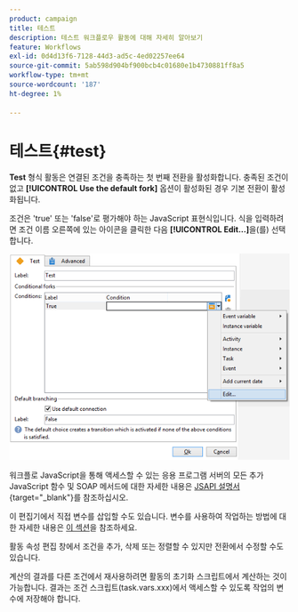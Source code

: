 ```yaml
---
product: campaign
title: 테스트
description: 테스트 워크플로우 활동에 대해 자세히 알아보기
feature: Workflows
exl-id: 0d4d13f6-7128-44d3-ad5c-4ed02257ee64
source-git-commit: 5ab598d904bf900bcb4c01680e1b4730881ff8a5
workflow-type: tm+mt
source-wordcount: '187'
ht-degree: 1%

---
```


# 테스트{#test}



**Test** 형식 활동은 연결된 조건을 충족하는 첫 번째 전환을 활성화합니다. 충족된 조건이 없고 **[!UICONTROL Use the default fork]** 옵션이 활성화된 경우 기본 전환이 활성화됩니다.

조건은 &#39;true&#39; 또는 &#39;false&#39;로 평가해야 하는 JavaScript 표현식입니다. 식을 입력하려면 조건 이름 오른쪽에 있는 아이콘을 클릭한 다음 **[!UICONTROL Edit...]**&#x200B;을(를) 선택합니다.

![](assets/edit_test.png)

워크플로 JavaScript을 통해 액세스할 수 있는 응용 프로그램 서버의 모든 추가 JavaScript 함수 및 SOAP 메서드에 대한 자세한 내용은 [JSAPI 설명서](https://experienceleague.adobe.com/developer/campaign-api/api/index.html?lang=ko){target="_blank"}를 참조하십시오.

이 편집기에서 직접 변수를 삽입할 수도 있습니다. 변수를 사용하여 작업하는 방법에 대한 자세한 내용은 [이 섹션](javascript-scripts-and-templates.md#variables)을 참조하세요.

활동 속성 편집 창에서 조건을 추가, 삭제 또는 정렬할 수 있지만 전환에서 수정할 수도 있습니다.

계산의 결과를 다른 조건에서 재사용하려면 활동의 초기화 스크립트에서 계산하는 것이 가능합니다. 결과는 조건 스크립트(task.vars.xxx)에서 액세스할 수 있도록 작업의 변수에 저장해야 합니다.
